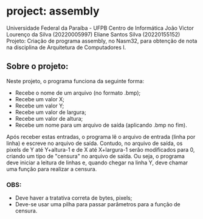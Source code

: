 # project: assembly
Universidade Federal da Paraíba - UFPB
Centro de Informática
João Victor Lourenço da Silva (20220005997)
Eliane Santos Silva (20220155152)
Projeto: Criação de programa assembly, no Nasm32, para obtenção de nota na disciplina de Arquitetura de Computadores I.

## Sobre o projeto:

Neste projeto, o programa funciona da seguinte forma:

- Recebe o nome de um arquivo (no formato .bmp);
- Recebe um valor X;
- Recebe um valor Y;
- Recebe um valor de largura;
- Recebe um valor de altura;
- Recebe um nome para um arquivo de saída (aplicando .bmp no fim).

Após receber estas entradas, o programa lê o arquivo de entrada (linha por linha) e escreve no arquivo de saída. Contudo, no arquivo de saída, os pixels de Y até Y+altura-1 e de X até X+largura-1 serão modificados para 0, criando um tipo de "censura" no arquivo de saída. Ou seja, o programa deve iniciar a leitura de linhas e, quando chegar na linha Y, deve chamar uma função para realizar a censura.

### OBS:
- Deve haver a tratativa correta de bytes, pixels;
- Deve-se usar uma pilha para passar parâmetros para a função de censura.

